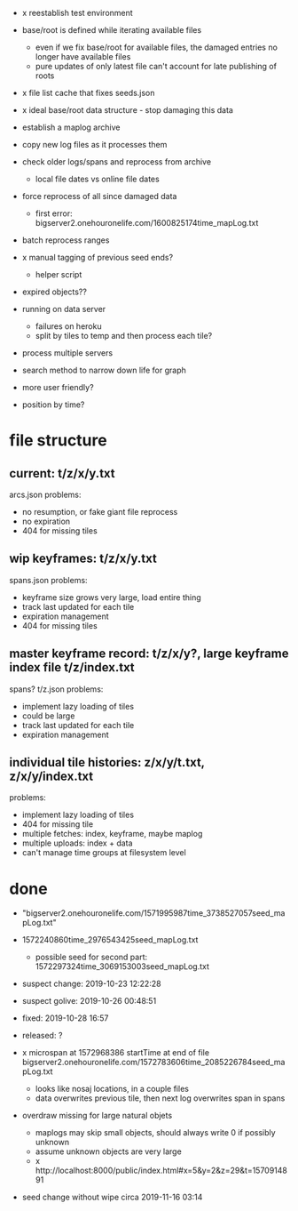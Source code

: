 - x reestablish test environment
- base/root is defined while iterating available files
  - even if we fix base/root for available files, the damaged entries no longer have available files
  - pure updates of only latest file can't account for late publishing of roots

- x file list cache that fixes seeds.json
- x ideal base/root data structure - stop damaging this data
- establish a maplog archive
- copy new log files as it processes them
- check older logs/spans and reprocess from archive
  - local file dates vs online file dates
- force reprocess of all since damaged data
  - first error: bigserver2.onehouronelife.com/1600825174time_mapLog.txt

- batch reprocess ranges
- x manual tagging of previous seed ends?
  - helper script
- expired objects??
- running on data server
  - failures on heroku
  - split by tiles to temp and then process each tile?

- process multiple servers
- search method to narrow down life for graph
- more user friendly?
- position by time?


# file structure

## current: t/z/x/y.txt
arcs.json
problems:
  - no resumption, or fake giant file reprocess
  - no expiration
  - 404 for missing tiles

## wip keyframes: t/z/x/y.txt
spans.json
problems:
  - keyframe size grows very large, load entire thing
  - track last updated for each tile
  - expiration management
  - 404 for missing tiles

## master keyframe record: t/z/x/y?, large keyframe index file t/z/index.txt
spans?
t/z.json
problems:
  - implement lazy loading of tiles
  - could be large
  - track last updated for each tile
  - expiration management

## individual tile histories: z/x/y/t.txt, z/x/y/index.txt
problems:
  - implement lazy loading of tiles
  - 404 for missing tile
  - multiple fetches: index, keyframe, maybe maplog
  - multiple uploads: index + data
  - can't manage time groups at filesystem level



# done
- "bigserver2.onehouronelife.com/1571995987time_3738527057seed_mapLog.txt"
- 1572240860time_2976543425seed_mapLog.txt
  - possible seed for second part: 1572297324time_3069153003seed_mapLog.txt
- suspect change: 2019-10-23 12:22:28
- suspect golive: 2019-10-26 00:48:51
- fixed: 2019-10-28 16:57
- released: ?


- x microspan at 1572968386 startTime at end of file
  bigserver2.onehouronelife.com/1572783606time_2085226784seed_mapLog.txt
  - looks like nosaj locations, in a couple files
  - data overwrites previous tile, then next log overwrites span in spans


- overdraw missing for large natural objets
  - maplogs may skip small objects, should always write 0 if possibly unknown
  - assume unknown objects are very large
  - x http://localhost:8000/public/index.html#x=5&y=2&z=29&t=1570914891

- seed change without wipe circa 2019-11-16 03:14
